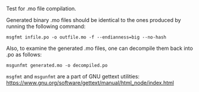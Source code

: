 Test for .mo file compilation.

Generated binary .mo files should be identical to the ones produced
by running the following command:

    msgfmt infile.po -o outfile.mo -f --endianness=big --no-hash

Also, to examine the generated .mo files, one can decompile them
back into .po as follows:

    msgunfmt generated.mo -o decompiled.po

`msgfmt` and `msgunfmt` are a part of GNU gettext utilities:
https://www.gnu.org/software/gettext/manual/html_node/index.html
